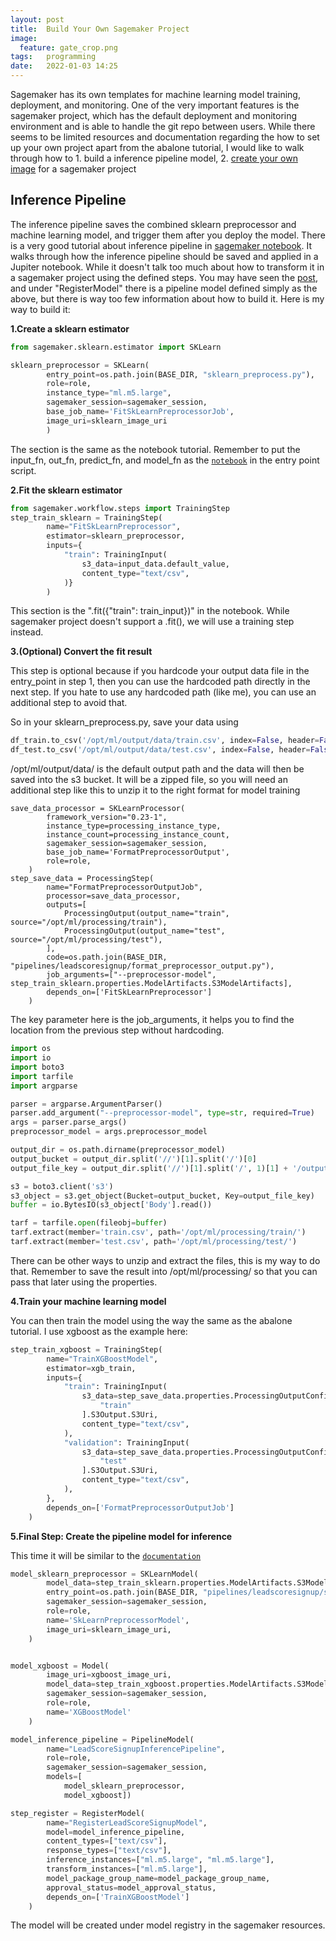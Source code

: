 ```yaml
---
layout: post
title:  Build Your Own Sagemaker Project
image:
  feature: gate_crop.png
tags:   programming
date:   2022-01-03 14:25
---
```


Sagemaker has its own templates for machine learning model training, deployment, and monitoring. One of the very important features is the sagemaker project, which has the default deployment and monitoring environment and is able to handle the git repo between users. While there seems to be limited resources and documentation regarding the how to set up your own project apart from the abalone tutorial, I would like to walk through how to 1. build a inference pipeline model, 2. [create your own image](https://reaganzhao.github.io/use-updated-scikit-learn-in-sagemaer-project/) for a sagemaker project


## Inference Pipeline

The inference pipeline saves the combined sklearn preprocessor and machine learning model, and trigger them after you deploy the model. There is a very good tutorial about inference pipeline in [sagemaker notebook](https://github.com/aws/amazon-sagemaker-examples/blob/master/sagemaker-python-sdk/scikit_learn_inference_pipeline/Inference%20Pipeline%20with%20Scikit-learn%20and%20Linear%20Learner.ipynb). It walks through how the inference pipeline should be saved and applied in a Jupiter notebook. While it doesn't talk too much about how to transform it in a sagemaker project using the defined steps. You may have seen the [post](https://docs.aws.amazon.com/sagemaker/latest/dg/build-and-manage-steps.html), and under "RegisterModel" there is a pipeline model defined simply as the above, but there is way too few information about how to build it. Here is my way to build it:

**1.Create a sklearn estimator**

```python
from sagemaker.sklearn.estimator import SKLearn

sklearn_preprocessor = SKLearn(
        entry_point=os.path.join(BASE_DIR, "sklearn_preprocess.py"),
        role=role,
        instance_type="ml.m5.large",
        sagemaker_session=sagemaker_session,
        base_job_name='FitSkLearnPreprocessorJob',
        image_uri=sklearn_image_uri
        )
```
The section is the same as the notebook tutorial. Remember to put the input_fn, out_fn, predict_fn, and model_fn as the [`notebook`](https://github.com/aws/amazon-sagemaker-examples/blob/master/sagemaker-python-sdk/scikit_learn_inference_pipeline/Inference%20Pipeline%20with%20Scikit-learn%20and%20Linear%20Learner.ipynb) in the entry point script.

**2.Fit the sklearn estimator**

```python
from sagemaker.workflow.steps import TrainingStep
step_train_sklearn = TrainingStep(
        name="FitSkLearnPreprocessor",
        estimator=sklearn_preprocessor,
        inputs={
            "train": TrainingInput(
                s3_data=input_data.default_value,
                content_type="text/csv",
            )}
        )
```
This section is the ".fit({"train": train_input})" in the notebook. While sagemaker project doesn't support a .fit(), we will use a training step instead.

**3.(Optional) Convert the fit result**

This step is optional because if you hardcode your output data file in the entry_point in step 1, then you can use the hardcoded path directly in the next step. If you hate to use any hardcoded path (like me), you can use an additional step to avoid that.

So in your sklearn_preprocess.py, save your data using
```python
df_train.to_csv('/opt/ml/output/data/train.csv', index=False, header=False)
df_test.to_csv('/opt/ml/output/data/test.csv', index=False, header=False)
```
/opt/ml/output/data/ is the default output path and the data will then be saved into the s3 bucket. It will be a zipped file, so you will need an additional step like this to unzip it to the right format for model training

```
save_data_processor = SKLearnProcessor(
        framework_version="0.23-1",
        instance_type=processing_instance_type,
        instance_count=processing_instance_count,
        sagemaker_session=sagemaker_session,
        base_job_name='FormatPreprocessorOutput',
        role=role,
    )
step_save_data = ProcessingStep(
        name="FormatPreprocessorOutputJob",
        processor=save_data_processor,
        outputs=[
            ProcessingOutput(output_name="train", source="/opt/ml/processing/train"),
            ProcessingOutput(output_name="test", source="/opt/ml/processing/test"),
        ],
        code=os.path.join(BASE_DIR, "pipelines/leadscoresignup/format_preprocessor_output.py"),
        job_arguments=["--preprocessor-model", step_train_sklearn.properties.ModelArtifacts.S3ModelArtifacts],
        depends_on=['FitSkLearnPreprocessor']
    )
```
The key parameter here is the job_arguments, it helps you to find the location from the previous step without hardcoding.
```python
import os
import io
import boto3
import tarfile
import argparse

parser = argparse.ArgumentParser()
parser.add_argument("--preprocessor-model", type=str, required=True)
args = parser.parse_args()
preprocessor_model = args.preprocessor_model

output_dir = os.path.dirname(preprocessor_model)
output_bucket = output_dir.split('//')[1].split('/')[0]
output_file_key = output_dir.split('//')[1].split('/', 1)[1] + '/output.tar.gz'

s3 = boto3.client('s3')
s3_object = s3.get_object(Bucket=output_bucket, Key=output_file_key)
buffer = io.BytesIO(s3_object['Body'].read())

tarf = tarfile.open(fileobj=buffer)
tarf.extract(member='train.csv', path='/opt/ml/processing/train/')
tarf.extract(member='test.csv', path='/opt/ml/processing/test/')
```
There can be other ways to unzip and extract the files, this is my way to do that. Remember to save the result into /opt/ml/processing/ so that you can pass that later using the properties.



**4.Train your machine learning model**

You can then train the model using the way the same as the abalone tutorial. I use xgboost as the example here:

```python
step_train_xgboost = TrainingStep(
        name="TrainXGBoostModel",
        estimator=xgb_train,
        inputs={
            "train": TrainingInput(
                s3_data=step_save_data.properties.ProcessingOutputConfig.Outputs[
                    "train"
                ].S3Output.S3Uri,
                content_type="text/csv",
            ),
            "validation": TrainingInput(
                s3_data=step_save_data.properties.ProcessingOutputConfig.Outputs[
                    "test"
                ].S3Output.S3Uri,
                content_type="text/csv",
            ),
        },
        depends_on=['FormatPreprocessorOutputJob']
    )
```

**5.Final Step: Create the pipeline model for inference**

This time it will be similar to the [`documentation`](https://docs.aws.amazon.com/sagemaker/latest/dg/build-and-manage-steps.html)

```python
model_sklearn_preprocessor = SKLearnModel(
        model_data=step_train_sklearn.properties.ModelArtifacts.S3ModelArtifacts,
        entry_point=os.path.join(BASE_DIR, "pipelines/leadscoresignup/sklearn_preprocess.py"),
        sagemaker_session=sagemaker_session,
        role=role,
        name='SkLearnPreprocessorModel',
        image_uri=sklearn_image_uri,
    )


model_xgboost = Model(
        image_uri=xgboost_image_uri,
        model_data=step_train_xgboost.properties.ModelArtifacts.S3ModelArtifacts,
        sagemaker_session=sagemaker_session,
        role=role,
        name='XGBoostModel'
    )

model_inference_pipeline = PipelineModel(
        name="LeadScoreSignupInferencePipeline", 
        role=role, 
        sagemaker_session=sagemaker_session,
        models=[
            model_sklearn_preprocessor, 
            model_xgboost])

step_register = RegisterModel(
        name="RegisterLeadScoreSignupModel",
        model=model_inference_pipeline,
        content_types=["text/csv"],
        response_types=["text/csv"],
        inference_instances=["ml.m5.large", "ml.m5.large"],
        transform_instances=["ml.m5.large"],
        model_package_group_name=model_package_group_name,
        approval_status=model_approval_status,
        depends_on=['TrainXGBoostModel']
    )
```
The model will be created under model registry in the sagemaker resources.
